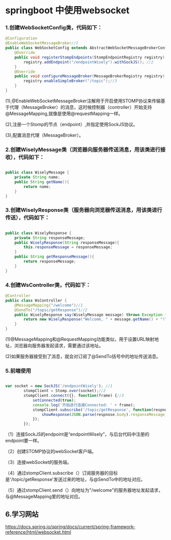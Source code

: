 # springboot 中使用websocket

### 1.创建WebSocketConfig类，代码如下：

```java
@Configuration
@EnableWebSocketMessageBroker//1
public class WebSocketConfig extends AbstractWebSocketMessageBrokerConfigurer{
    @Override
    public void registerStompEndpoints(StompEndpointRegistry registry) {
        registry.addEndpoint("/endpointWisely").withSockJS(); //2
    }
    @Override
    public void configureMessageBroker(MessageBrokerRegistry registry) {
        registry.enableSimpleBroker("/topic");//3
    }
}

```
(1),@EnableWebSocketMessageBroker注解用于开启使用STOMP协议来传输基于代理（MessageBroker）的消息，这时候控制器（controller）开始支持@MessageMapping,就像是使用@requestMapping一样。

(2),注册一个Stomp的节点（endpoint）,并指定使用SockJS协议。

(3),配置消息代理（MessageBroker）。

### 2.创建WiselyMessage类（浏览器向服务器传送消息，用该类进行接收），代码如下：

```java

public class WiselyMessage {
    private String name;
    public String getName(){
        return name;
    }
}

```

### 3.创建WiselyResponse类（服务器向浏览器传送消息，用该类进行传送），代码如下：

```java

public class WiselyResponse {
    private String responseMessage;
    public WiselyResponse(String responseMessage){
        this.responseMessage = responseMessage;
    }
    public String getResponseMessage(){
        return responseMessage;
    }
}

```

### 4.创建WsController类，代码如下：

```java
@Controller
public class WsController {
    @MessageMapping("/welcome")//1
    @SendTo("/topic/getResponse")//2
    public WiselyResponse say(WiselyMessage message) throws Exception {
        return new WiselyResponse("Welcome, " + message.getName() + "!");
    }
}
```
(1)@MessageMapping和@RequestMapping功能类似，用于设置URL映射地址，浏览器向服务器发起请求，需要通过该地址。

(2)如果服务器接受到了消息，就会对订阅了@SendTo括号中的地址传送消息。

### 5.前端使用

```javascript

var socket = new SockJS('/endpointWisely'); //1
        stompClient = Stomp.over(socket);//2
        stompClient.connect({}, function(frame) {//3
            setConnected(true);
            console.log('开始进行连接Connected: ' + frame);
            stompClient.subscribe('/topic/getResponse', function(respnose){ //4
                showResponse(JSON.parse(respnose.body).responseMessage);
            });
        });

```
（1）连接SockJS的endpoint是“endpointWisely”，与后台代码中注册的endpoint要一样。

（2）创建STOMP协议的webSocket客户端。

（3）连接webSocket的服务端。

（4）通过stompClient.subscribe（）订阅服务器的目标是'/topic/getResponse'发送过来的地址，与@SendTo中的地址对应。

（5）通过stompClient.send（）向地址为"/welcome"的服务器地址发起请求，与@MessageMapping里的地址对应。

## 6.学习网站

https://docs.spring.io/spring/docs/current/spring-framework-reference/html/websocket.html
